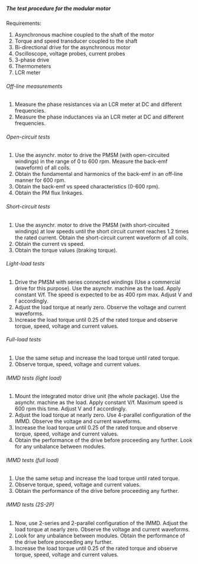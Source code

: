 ##### The test procedure for the modular motor

Requirements:
1. Asynchronous machine coupled to the shaft of the motor
2. Torque and speed transducer coupled to the shaft
3. Bi-directional drive for the asynchronous motor
4. Oscilloscope, voltage probes, current probes
5. 3-phase drive
6. Thermometers
7. LCR meter

###### Off-line measurements
1. Measure the phase resistances via an LCR meter at DC and different frequencies.
2. Measure the phase inductances via an LCR meter at DC and different frequencies.

###### Open-circuit tests
1. Use the asynchr. motor to drive the PMSM (with open-circuited windings) in the range of 0 to 600 rpm. Measure the back-emf (waveform) of all coils.
2. Obtain the fundamental and harmonics of the back-emf in an off-line manner for 600 rpm.
3. Obtain the back-emf vs speed characteristics (0-600 rpm).
4. Obtain the PM flux linkages.

###### Short-circuit tests
1. Use the asynchr. motor to drive the PMSM (with short-circuited windings) at low speeds until the short circuit current reaches 1.2 times the rated current. Obtain the short-circuit current waveform of all coils.
2. Obtain the current vs speed.
3. Obtain the torque values (braking torque).

###### Light-load tests
1. Drive the PMSM with series connected windings (Use a commercial drive for this purpose). Use the asynchr. machine as the load. Apply constant V/f. The speed is expected to be as 400 rpm max. Adjust V and f accordingly.
2. Adjust the load torque at nearly zero. Observe the voltage and current waveforms.
3. Increase the load torque until 0.25 of the rated torque and observe torque, speed, voltage and current values.

###### Full-load tests
1. Use the same setup and increase the load torque until rated torque.
2. Observe torque, speed, voltage and current values.

###### IMMD tests (light load)
1. Mount the integrated motor drive unit (the whole package). Use the asynchr. machine as the load. Apply constant V/f. Maximum speed is 600 rpm this time. Adjust V and f accordingly.
2. Adjust the load torque at nearly zero. Use 4-parallel configuration of the IMMD. Observe the voltage and current waveforms.
3. Increase the load torque until 0.25 of the rated torque and observe torque, speed, voltage and current values.
4. Obtain the performance of the drive before proceeding any further. Look for any unbalance between modules.

###### IMMD tests (full load)
1. Use the same setup and increase the load torque until rated torque.
2. Observe torque, speed, voltage and current values.
3. Obtain the performance of the drive before proceeding any further.

###### IMMD tests (2S-2P)
1. Now, use 2-series and 2-parallel configuration of the IMMD. Adjust the load torque at nearly zero. Observe the voltage and current waveforms.
2. Look for any unbalance between modules. Obtain the performance of the drive before proceeding any further.
3. Increase the load torque until 0.25 of the rated torque and observe torque, speed, voltage and current values.
